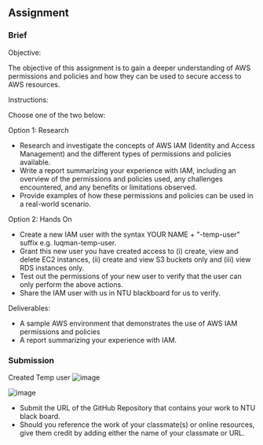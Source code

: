 ## Assignment

### Brief

Objective:

The objective of this assignment is to gain a deeper understanding of AWS permissions and policies and how they can be used to secure access to AWS resources.

Instructions:

Choose one of the two below:

Option 1: Research
- Research and investigate the concepts of AWS IAM (Identity and Access Management) and the different types of permissions and policies available.
- Write a report summarizing your experience with IAM, including an overview of the permissions and policies used, any challenges encountered, and any benefits or limitations observed.
- Provide examples of how these permissions and policies can be used in a real-world scenario.


Option 2: Hands On
- Create a new IAM user with the syntax YOUR NAME + "-temp-user" suffix e.g. luqman-temp-user.
- Grant this new user you have created access to (i) create, view and delete EC2 instances, (ii) create and view S3 buckets only and (iii) view RDS instances only.
- Test out the permissions of your new user to verify that the user can only perform the above actions.
- Share the IAM user with us in NTU blackboard for us to verify.

Deliverables:

- A sample AWS environment that demonstrates the use of AWS IAM permissions and policies
- A report summarizing your experience with IAM.


### Submission 
Created Temp user
![image](https://github.com/user-attachments/assets/e26253e1-c729-4ae5-904e-a2a657c29bb3)

![image](https://github.com/user-attachments/assets/0ad99522-8ddc-43c0-a4ac-50b4e3112d6a)



- Submit the URL of the GitHub Repository that contains your work to NTU black board.
- Should you reference the work of your classmate(s) or online resources, give them credit by adding either the name of your classmate or URL. 

